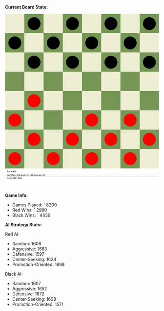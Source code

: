 
**Current Board State:**  
<!-- START_GIF -->
![Checkers Game](./checkers_game.gif)
<!-- END_GIF -->

**Game Info:**  
- Games Played: `<!-- GAMES_PLAYED --> 8200
- Red Wins: `<!-- RED_WINS --> 2990
- Black Wins: `<!-- BLACK_WINS --> 4436

<!-- AI_STATS -->
**AI Strategy Stats:**

Red AI:
- Random: 1608
- Aggressive: 1663
- Defensive: 1597
- Center-Seeking: 1634
- Promotion-Oriented: 1698

Black AI:
- Random: 1607
- Aggressive: 1652
- Defensive: 1672
- Center-Seeking: 1698
- Promotion-Oriented: 1571
